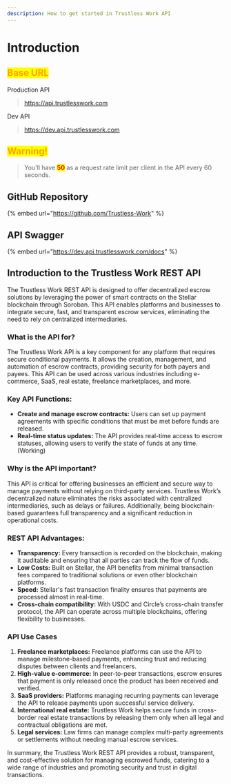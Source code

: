 ```yaml
---
description: How to get started in Trustless Work API
---
```


# Introduction

## <mark style="color:orange;">Base URL</mark>

Production API

> https://api.trustlesswork.com

Dev API

> https://dev.api.trustlesswork.com

## <mark style="color:orange;">Warning!</mark>

> You'll have <mark style="color:red;">**50**</mark> as a request rate limit per client in the API every 60 seconds.

## GitHub Repository

{% embed url="https://github.com/Trustless-Work" %}

## API Swagger

{% embed url="https://dev.api.trustlesswork.com/docs" %}

## Introduction to the Trustless Work REST API

The Trustless Work REST API is designed to offer decentralized escrow solutions by leveraging the power of smart contracts on the Stellar blockchain through Soroban. This API enables platforms and businesses to integrate secure, fast, and transparent escrow services, eliminating the need to rely on centralized intermediaries.

### What is the API for?

The Trustless Work API is a key component for any platform that requires secure conditional payments. It allows the creation, management, and automation of escrow contracts, providing security for both payers and payees. This API can be used across various industries including e-commerce, SaaS, real estate, freelance marketplaces, and more.

### Key API Functions:

* **Create and manage escrow contracts:** Users can set up payment agreements with specific conditions that must be met before funds are released.
* **Real-time status updates:** The API provides real-time access to escrow statuses, allowing users to verify the state of funds at any time. (Working)

### Why is the API important?

This API is critical for offering businesses an efficient and secure way to manage payments without relying on third-party services. Trustless Work’s decentralized nature eliminates the risks associated with centralized intermediaries, such as delays or failures. Additionally, being blockchain-based guarantees full transparency and a significant reduction in operational costs.

### REST API Advantages:

* **Transparency:** Every transaction is recorded on the blockchain, making it auditable and ensuring that all parties can track the flow of funds.
* **Low Costs:** Built on Stellar, the API benefits from minimal transaction fees compared to traditional solutions or even other blockchain platforms.
* **Speed:** Stellar's fast transaction finality ensures that payments are processed almost in real-time.
* **Cross-chain compatibility:** With USDC and Circle’s cross-chain transfer protocol, the API can operate across multiple blockchains, offering flexibility to businesses.

### API Use Cases

1. **Freelance marketplaces:** Freelance platforms can use the API to manage milestone-based payments, enhancing trust and reducing disputes between clients and freelancers.
2. **High-value e-commerce:** In peer-to-peer transactions, escrow ensures that payment is only released once the product has been received and verified.
3. **SaaS providers:** Platforms managing recurring payments can leverage the API to release payments upon successful service delivery.
4. **International real estate:** Trustless Work helps secure funds in cross-border real estate transactions by releasing them only when all legal and contractual obligations are met.
5. **Legal services:** Law firms can manage complex multi-party agreements or settlements without needing manual escrow services.

In summary, the Trustless Work REST API provides a robust, transparent, and cost-effective solution for managing escrowed funds, catering to a wide range of industries and promoting security and trust in digital transactions.

